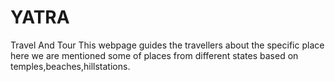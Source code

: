 # YATRA
Travel And Tour
This webpage guides the travellers about the specific place  here we are mentioned some of places from different states based on temples,beaches,hillstations.
